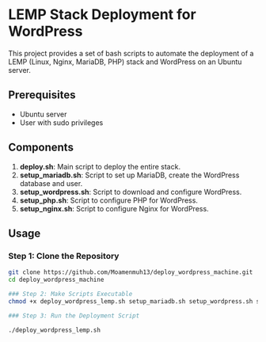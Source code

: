 # LEMP Stack Deployment for WordPress

This project provides a set of bash scripts to automate the deployment of a LEMP (Linux, Nginx, MariaDB, PHP) stack and WordPress on an Ubuntu server.

## Prerequisites

- Ubuntu server
- User with sudo privileges

## Components

1. **deploy.sh**: Main script to deploy the entire stack.
2. **setup_mariadb.sh**: Script to set up MariaDB, create the WordPress database and user.
3. **setup_wordpress.sh**: Script to download and configure WordPress.
4. **setup_php.sh**: Script to configure PHP for WordPress.
5. **setup_nginx.sh**: Script to configure Nginx for WordPress.

## Usage

### Step 1: Clone the Repository

```bash
git clone https://github.com/Moamenmuh13/deploy_wordpress_machine.git
cd deploy_wordpress_machine

### Step 2: Make Scripts Executable
chmod +x deploy_wordpress_lemp.sh setup_mariadb.sh setup_wordpress.sh setup_php.sh setup_nginx.sh|

### Step 3: Run the Deployment Script

./deploy_wordpress_lemp.sh
